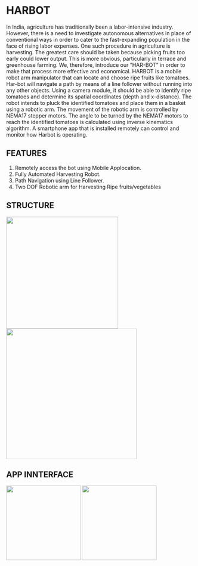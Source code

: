 # HARBOT
In India, agriculture has traditionally been a labor-intensive industry. However, there is a need to investigate autonomous alternatives in place of conventional ways in order to cater to the fast-expanding population in the face of rising labor expenses. One such procedure in agriculture is harvesting. The greatest care should be taken because picking fruits too early could lower output. This is more obvious, particularly in terrace and greenhouse farming. We, therefore, introduce our ”HAR-BOT” in order to make that process more effective and economical. 
HARBOT is a mobile robot arm manipulator that can locate and choose ripe fruits like tomatoes. Har-bot will navigate a path by means of a line follower without running into any other objects. Using a camera module, it should be able to identify ripe tomatoes and determine its spatial coordinates (depth and x-distance). The robot intends to pluck the identified tomatoes and place them in a basket using a robotic arm. The movement of the robotic arm is controlled by NEMA17 stepper motors. The angle to be turned by the NEMA17 motors to reach the identified tomatoes is calculated using inverse kinematics algorithm. A smartphone app that is installed remotely can control and monitor how Harbot is operating.

## FEATURES
1. Remotely access the bot using Mobile Applocation.
2. Fully Automated Harvesting Robot.
3. Path Navigation using Line Follower.
4. Two DOF Robotic arm for Harvesting Ripe fruits/vegetables

## STRUCTURE

<img src = "https://github.com/abhishekbabut/HARBOT/assets/76171622/0988c677-842d-4500-99e2-f0031741f1df" width=300>
<img src="https://github.com/abhishekbabut/HARBOT/assets/76171622/f20b0739-7950-41f7-8b73-9dc85a95a108" width=350>

## APP INNTERFACE
<img src="https://github.com/abhishekbabut/HARBOT/assets/76171622/dc4e4021-7cb8-40a2-bba8-c122468321b0" width=200 align='left'>
<img src="https://github.com/abhishekbabut/HARBOT/assets/76171622/1e1c77a4-59a1-43c0-8a75-d0fe4f8d16c2" width=200 align='center'>
